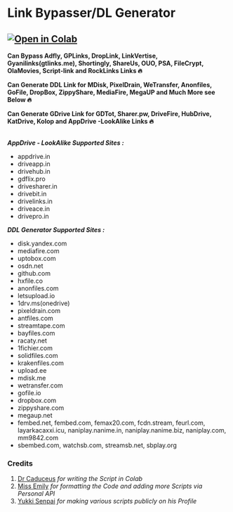 # Link Bypasser/DL Generator

## [![Open in Colab](https://colab.research.google.com/assets/colab-badge.svg)](https://colab.research.google.com/github/TheCaduceus/Link-Bypasser/blob/main/Link_Pass.ipynb)

<b>Can Bypass Adfly, GPLinks, DropLink, LinkVertise, Gyanilinks(gtlinks.me), Shortingly, ShareUs, OUO, PSA, FileCrypt, OlaMovies, Script-link and RockLinks Links 🔥</b><br>

<b>Can Generate DDL Link for MDisk, PixelDrain, WeTransfer, Anonfiles, GoFile, DropBox, ZippyShare, MediaFire, MegaUP and Much More see Below 🔥</b><br>

<b>Can Generate GDrive Link for GDTot, Sharer.pw, DriveFire, HubDrive, KatDrive, Kolop and AppDrive -LookAlike Links 🔥</b><br><br>

<b><i>AppDrive - LookAlike Supported Sites :</i></b>
 - appdrive.in
 - driveapp.in
 - drivehub.in
 - gdflix.pro
 - drivesharer.in
 - drivebit.in
 - drivelinks.in
 - driveace.in
 - drivepro.in

<b><i>DDL Generator Supported Sites :</i></b>
 - disk.yandex.com
 - mediafire.com
 - uptobox.com
 - osdn.net
 - github.com
 - hxfile.co
 - anonfiles.com
 - letsupload.io
 - 1drv.ms(onedrive)
 - pixeldrain.com
 - antfiles.com
 - streamtape.com
 - bayfiles.com
 - racaty.net
 - 1fichier.com
 - solidfiles.com
 - krakenfiles.com
 - upload.ee
 - mdisk.me
 - wetransfer.com
 - gofile.io
 - dropbox.com
 - zippyshare.com
 - megaup.net
 - fembed.net, fembed.com, femax20.com, fcdn.stream, feurl.com, layarkacaxxi.icu, naniplay.nanime.in, naniplay.nanime.biz, naniplay.com, mm9842.com
 - sbembed.com, watchsb.com, streamsb.net, sbplay.org


### Credits
1. [Dr Caduceus](https://github.com/TheCaduceus) <i> for writing the Script in Colab </i>
2. [Miss Emily](https://github.com/missemily2022) <i> for formatting the Code and adding more Scripts via Personal API </i>
3. [Yukki Senpai](https://github.com/xcscxr) <i> for making various scripts publicly on his Profile </i>
